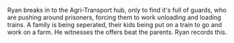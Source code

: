 Ryan breaks in to the Agri-Transport hub, only to find it's full of guards, who are pushing around prisoners, forcing them to work unloading and loading trains. A family is being seperated, their kids being put on a train to go and work on a farm. He witnesses the offers beat the parents. Ryan records this.